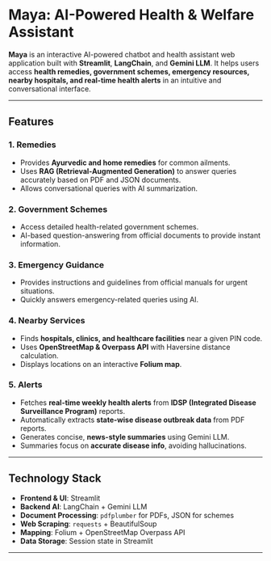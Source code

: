 # Maya: AI-Powered Health & Welfare Assistant

**Maya** is an interactive AI-powered chatbot and health assistant web application built with **Streamlit**, **LangChain**, and **Gemini LLM**. It helps users access **health remedies, government schemes, emergency resources, nearby hospitals, and real-time health alerts** in an intuitive and conversational interface.

---

## Features

### 1. Remedies
- Provides **Ayurvedic and home remedies** for common ailments.
- Uses **RAG (Retrieval-Augmented Generation)** to answer queries accurately based on PDF and JSON documents.
- Allows conversational queries with AI summarization.

### 2. Government Schemes
- Access detailed health-related government schemes.
- AI-based question-answering from official documents to provide instant information.

### 3. Emergency Guidance
- Provides instructions and guidelines from official manuals for urgent situations.
- Quickly answers emergency-related queries using AI.

### 4. Nearby Services
- Finds **hospitals, clinics, and healthcare facilities** near a given PIN code.
- Uses **OpenStreetMap & Overpass API** with Haversine distance calculation.
- Displays locations on an interactive **Folium map**.

### 5. Alerts
- Fetches **real-time weekly health alerts** from **IDSP (Integrated Disease Surveillance Program)** reports.
- Automatically extracts **state-wise disease outbreak data** from PDF reports.
- Generates concise, **news-style summaries** using Gemini LLM.
- Summaries focus on **accurate disease info**, avoiding hallucinations.

---

## Technology Stack

- **Frontend & UI**: Streamlit  
- **Backend AI**: LangChain + Gemini LLM   
- **Document Processing**: `pdfplumber` for PDFs, JSON for schemes  
- **Web Scraping**: `requests` + BeautifulSoup  
- **Mapping**: Folium + OpenStreetMap Overpass API  
- **Data Storage**: Session state in Streamlit  

---

